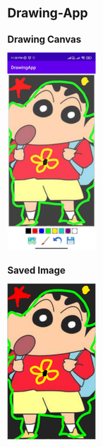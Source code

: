 # Drawing-App<br>
## Drawing Canvas
<img width=200px src="https://github.com/Tirth-AI/Drawing-App/blob/master/Images/Canvas.jpeg"><br>

## Saved Image

<img width=200px src="https://github.com/Tirth-AI/Drawing-App/blob/master/Images/SavedImage.jpeg">
